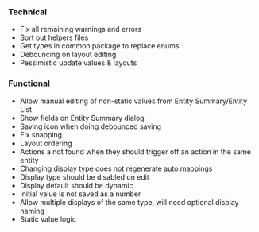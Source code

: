 ### Technical

- Fix all remaining warnings and errors
- Sort out helpers files
- Get types in common package to replace enums
- Debouncing on layout editing
- Pessimistic update values & layouts

### Functional

- Allow manual editing of non-static values from Entity Summary/Entity List
- Show fields on Entity Summary dialog
- Saving icon when doing debounced saving
- Fix snapping
- Layout ordering
- Actions a not found when they should trigger off an action in the same entity
- Changing display type does not regenerate auto mappings
- Display type should be disabled on edit
- Display default should be dynamic
- Initial value is not saved as a number
- Allow multiple displays of the same type, will need optional display naming
- Static value logic
